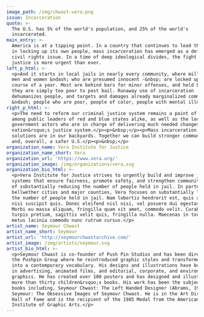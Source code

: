 ```yaml
---
image_path: /img/chwast-vera.png
issue: Incarceration
quote: >-
  The U.S. has 5% of the world's population, and 25% of the world's
  incarcerated.
main_entry: >-
  America is at a tipping point. In a country that continues to lead the world
  in locking up its own people, mass incarceration has emerged as a defining
  civil rights issue. In a time of deep ideological divides, the fight for
  justice is more urgent than ever.
left_p_html: >-
  <p>And it starts in local jails in nearly every community, where millions of
  men and women &ndash; who are presumed innocent -&nbsp; are locked up over the
  course of a year. Most are behind bars for minor offenses, and held because
  they are simply too poor to post bail. Runaway use of incarceration
  dehumanizes people, and targets and damages already marginalized communities
  &ndash; people who are poor, people of color, people with mental illness.</p>
right_p_html: >-
  <p>The need to reform our criminal justice system remains a point of agreement
  among public leaders of red and blue states alike, as well as the local
  government actors who are in charge of delivering much needed changes to our
  nation&rsquo;s justice system.</p><p>&nbsp;</p><p>Mass incarceration and its
  solutions are in our backyards. Together we can build stronger communities
  and, overall, a safer U.S.</p><p>&nbsp;</p>
organization_name: Vera Institute for Justice
organization_name_short: Vera
organization_url: 'https://www.vera.org/'
organization_image: /img/organizations/vera.svg
organization_bio_html: >-
  <p>Vera Institute for Justice strives to urgently build and improve justice
  systems that ensure fairness, promote safety, and strengthen communities with
  of substantially reducing the number of people held in jail. In partnership 15
  bellwether cities and major counties, Vera focuses on substantially lowering
  the number of people held in jail. Nam lobortis hendrerit est, quis accumsan
  nisi suscipit quis. Donec eleifend nisl nisi, vel posuere dui egestas eu.
  Morbi eu massa aliquam, fringilla quam sit amet, commodo velit. Curabitur et
  turpis pretium, sagittis velit quis, fringilla nulla. Maecenas in tortor vitae
  metus lacinia commodo nunc rutrum cursus.</p>
artist_name: Seymour Chwast
artist_name_short: Seymour
artist_url: 'http://seymourchwastarchive.com/'
artist_image: /img/artists/seymour.svg
artist_bio_html: >-
  <p>Seymour Chwast is co-founder of Push Pin Studios and has been director of
  the Pushpin Group where he reintroduced graphic styles and transformed them
  into a contemporary vocabulary. His designs and illustrations have been used
  in advertising, animated films, and editorial, corporate, and environmental
  graphics. He has created over 100 posters and has designed and illustrated
  more than thirty children&rsquo;s books. His work has been the subject of
  books including, Seymour Chwast: The Left Handed Designer (Abrams, 1985) and
  Seymour: The Obsessive Images of Seymour Chwast. He is in the Art Directors
  Hall of Fame and is the recipient of the 1985 Medal from the American
  Institute of Graphic Arts.</p>
---
```

